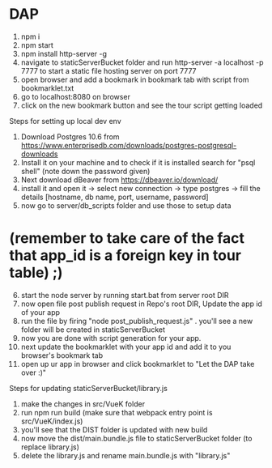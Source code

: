 # DAP

1. npm i
2. npm start
3. npm install http-server -g
4. navigate to staticServerBucket folder and run 
   http-server -a localhost -p 7777
   to start a static file hosting server on port 7777
5. open browser and add a bookmark in bookmark tab with script from bookmarklet.txt
6. go to localhost:8080 on browser
7. click on the new bookmark button and see the tour script getting loaded


Steps for setting up local dev env
1. Download Postgres 10.6 from https://www.enterprisedb.com/downloads/postgres-postgresql-downloads
2. Install it on your machine and to check if it is installed search for "psql shell" (note down the password given)
3. Next download dBeaver from  https://dbeaver.io/download/
4. install it and open it -> select new connection -> type postgres -> fill the details [hostname, db name, port, username, password]
5. now go to server/db_scripts folder and use those to setup data 

# (remember to take care of the fact that app_id is a foreign key in tour table) ;)

6. start the node server by running start.bat from server root DIR
7. now open file post publish request in Repo's root DIR, Update the app id of your app
8. run the file by firing "node post_publish_request.js" . you'll see a new folder will be created in staticServerBucket
9. now you are done with script generation for your app.
10. next update the bookmarklet with your app id and add it to you browser's bookmark tab
11. open up ur app in browser and click bookmarklet to "Let the DAP take over :)"
   
Steps for updating staticServerBucket/library.js
1. make the changes in src/VueK folder 
2. run npm run build (make sure that webpack entry point is src/VueK/index.js)
3. you'll see that the DIST folder is updated with new build
4. now move the dist/main.bundle.js file to staticServerBucket folder (to replace library.js)
5. delete the library.js and rename main.bundle.js with "library.js"
